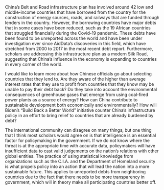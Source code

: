 China’s Belt and Road infrastructure plan has involved around 42 low and middle-income countries that have borrowed from the country for the construction of energy sources, roads, and railways that are funded through lenders in the country. However, the borrowing countries have major debts that in some cases have been reduced, such as the 19 African countries that struggled financially during the Covid-19 pandemic. These debts have been found to be unreported across the world and have been under investigation ever since AidData’s discoveries in this field, which have stretched from 2000 to 2017 in the most recent debt report. Furthermore, scholars are addressing this infrastructure plan as a modern Silk Road, suggesting that China’s influence in the economy is expanding to countries in every corner of the world.

I would like to learn more about how Chinese officials go about selecting countries that they lend to. Are they aware of the higher than average interest rates that they use to profit from countries that they know may be unable to pay their debt back? Do they take into account the environmental consequences of greenhouse gases that emerge from using coal-fired power plants as a source of energy? How can China contribute to sustainable development both economically and environmentally? How will Biden’s “Build Back a Better World” initiative counter China’s infrastructure policy in an effort to bring relief to countries that are already burdened by debt?

The international community can disagree on many things, but one thing that I think most scholars would agree on is that intelligence is an essential factor for policymaking in the government. If we do not know where the threat is at the appropriate time with accurate data, policymakers will have insufficient data to cast valid judgements on the nation’s relations with other global entities. The practice of using statistical knowledge from organizations such as the C.I.A. and the Department of Homeland security is what propels policy into an action that will lead the nation into a more sustainable future. This applies to unreported debts from neighboring countries due to the fact that there needs to be more transparency in government, which will in theory make all participating countries better off.
